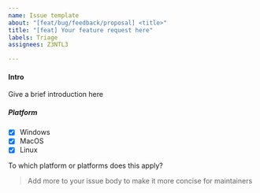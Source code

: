 ```yaml
---
name: Issue template
about: "[feat/bug/feedback/proposal] <title>"
title: "[feat] Your feature request here"
labels: Triage
assignees: Z3NTL3

---
```


#### Intro
Give a brief introduction here

##### Platform
- [x] Windows
- [x] MacOS
- [x] Linux

To which platform or platforms does this apply?

> Add more to your issue body to make it more concise for maintainers
